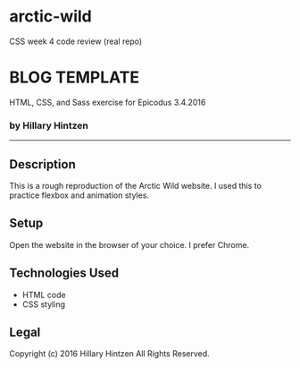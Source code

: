 # arctic-wild
CSS week 4 code review (real repo)

# BLOG TEMPLATE
HTML, CSS, and Sass exercise for Epicodus 3.4.2016
### by Hillary Hintzen

***

## Description
This is a rough reproduction of the Arctic Wild website. I used this to practice flexbox and animation styles.
## Setup
Open the website in the browser of your choice. I prefer Chrome.

## Technologies Used
* HTML code
* CSS styling

## Legal
Copyright (c) 2016 Hillary Hintzen All Rights Reserved.
